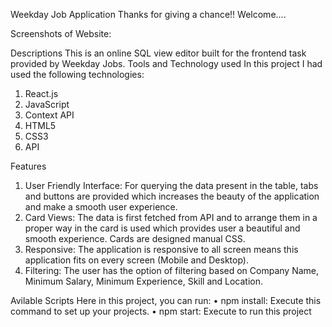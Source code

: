 Weekday Job Application
Thanks for giving a chance!! Welcome....

Screenshots of Website:


Descriptions
This is an online SQL view editor built for the frontend task provided by Weekday Jobs.
Tools and Technology used
In this project I had used the following technologies:
1.	React.js 
2.	JavaScript
3.	Context API
4.	HTML5
5.	CSS3
6.	API
   
Features
1.	User Friendly Interface: For querying the data present in the table, tabs and buttons are provided which increases the beauty of the application and make a smooth user experience.
2.	Card Views: The data is first fetched from API and to arrange them in a proper way in the card is used which provides user a beautiful and smooth experience. Cards are designed manual CSS.
3.	Responsive: The application is responsive to all screen means this application fits on every screen (Mobile and Desktop).
4.	Filtering: The user has the option of filtering based on Company Name, Minimum Salary, Minimum Experience, Skill and Location.

   
Avilable Scripts
Here in this project, you can run:
•	npm install: Execute this command to set up your projects.
•	npm start: Execute to run this project
